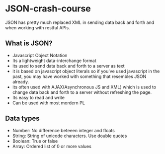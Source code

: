 # JSON-crash-course
 
JSON has pretty much replaced XML in sending data back and forth and when working with restful APIs.
## What is JSON?
- Javascript Object Notation
- Its a lightweight data-interchange format
- its used to send data back and forth to a server as text
- it is based on javascript object literals so if you've used javascript in the past, you may have worked with something that resembles JSON already.
- its often used with AJAX(Asynchronous JS and XML) which is used to change data back and forth to a server without refreshing the page.
- Its easy to read and write 
- Can be used with most mordern PL

## Data types
- Number: No difference beteeen integer and floats
- String: String of unicode characters. Use double quotes
- Boolean: True or false
- Array: Ordered list of 0 or more values
